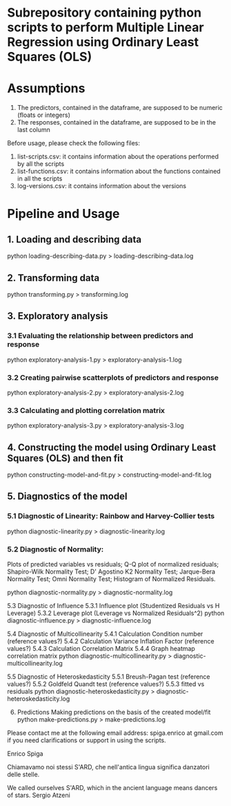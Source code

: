 # Subrepository containing python scripts to perform Multiple Linear Regression using Ordinary Least Squares (OLS)

# Assumptions

1. The predictors, contained in the dataframe, are supposed to be numeric (floats or integers)
2. The responses, contained in the dataframe, are supposed to be in the last column

Before usage, please check the following files:
1. list-scripts.csv: it contains information about the operations performed by all the scripts
2. list-functions.csv: it contains information about the functions contained in all the scripts
3. log-versions.csv: it contains information about the versions

# Pipeline and Usage

## 1. Loading and describing data
python loading-describing-data.py > loading-describing-data.log

## 2. Transforming data
python transforming.py > transforming.log

## 3. Exploratory analysis
### 3.1 Evaluating the relationship between predictors and response
python exploratory-analysis-1.py > exploratory-analysis-1.log

### 3.2 Creating pairwise scatterplots of predictors and response
python exploratory-analysis-2.py > exploratory-analysis-2.log

### 3.3 Calculating and plotting correlation matrix
python exploratory-analysis-3.py > exploratory-analysis-3.log

## 4. Constructing the model using Ordinary Least Squares (OLS) and then fit
python constructing-model-and-fit.py > constructing-model-and-fit.log

## 5. Diagnostics of the model
### 5.1 Diagnostic of Linearity: Rainbow and Harvey-Collier tests
python diagnostic-linearity.py > diagnostic-linearity.log
       
### 5.2 Diagnostic of Normality:
Plots of predicted variables vs residuals;
Q-Q plot of normalized residuals;
Shapiro-Wilk Normality Test;
D' Agostino K2 Normality Test;
Jarque-Bera Normality Test;
Omni Normality Test;
Histogram of Normalized Residuals.

python diagnostic-normality.py > diagnostic-normality.log
       
   5.3 Diagnostic of Influence
       5.3.1 Influence plot (Studentized Residuals vs H Leverage)
       5.3.2 Leverage plot (Leverage vs Normalized Residuals^2)
       python diagnostic-influence.py > diagnostic-influence.log

   5.4 Diagnostic of Multicollinearity
       5.4.1 Calculation Condition number (reference values?)
       5.4.2 Calculation Variance Inflation Factor (reference values?)
       5.4.3 Calculation Correlation Matrix
       5.4.4 Graph heatmap correlation matrix
       python diagnostic-multicollinearity.py > diagnostic-multicollinearity.log

   5.5 Diagnostic of Heteroskedasticity
       5.5.1 Breush-Pagan test (reference values?)
       5.5.2 Goldfeld Quandt test (reference values?)
       5.5.3 fitted vs residuals
       python diagnostic-heteroskedasticity.py > diagnostic-heteroskedasticity.log

6. Predictions
   Making predictions on the basis of the created model/fit
   python make-predictions.py > make-predictions.log

Please contact me at the following email address: spiga.enrico at gmail.com if you need clarifications or support in using the scripts.


Enrico Spiga

Chiamavamo noi stessi S'ARD, che nell'antica lingua significa danzatori delle stelle.

We called ourselves S'ARD, which in the ancient language means dancers of stars.
Sergio Atzeni
